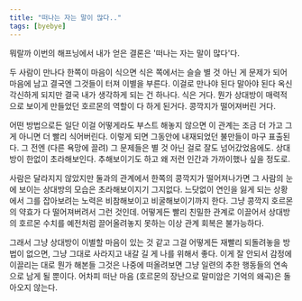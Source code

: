 ```yaml
---
title: "떠나는 자는 말이 많다.."
tags: [byebye]
---
```


뭐랄까 이번의 해프닝에서 내가 얻은 결론은 '떠나는 자는 말이 많다'다.

두 사람이 만나다 한쪽이 마음이 식으면 식은 쪽에서는 슬슬 별 것 아닌 게 문제가 되어 마음에 남고 결국엔 그것들이 터져 이별을 부른다. 이걸로 만나야 된다 말아야 된다 옥신각신하게 되지만 결국 내가 생각하게 되는 건 하나다. 식은 거다. 뭔가 상대방이 매력적으로 보이게 만들었던 호르몬의 역할이 다 하게 된거다. 콩깍지가 떨어져버린 거다.

어떤 방법으로든 일단 이걸 어떻게라도 부스트 해놓지 않으면 이 관계는 조금 더 가고 그게 아니면 더 빨리 식어버린다. 이렇게 되면 그동안에 내재되었던 불만들이 마구 표출된다. 그 전엔 (다른 욕망에 끌려) 그 문제들은 별 것 아닌 걸로 잘도 넘어갔었음에도. 상대방이 한없이 초라해보인다. 추해보이기도 하고 왜 저런 인간과 가까이했나 싶을 정도로.

사람은 달라지지 않았지만 둘과의 관계에서 한쪽의 콩깍지가 떨어져나가면 그 사람의 눈에 보이는 상대방의 모습은 초라해보이지기 그지없다. 느닷없이 연인을 잃게 되는 상황에서 그를 잡아보려는 노력은 비참해보이고 비굴해보이기까지 한다. 그냥 콩깍지 호르몬의 약효가 다 떨어져버려서 그런 것인데. 어떻게든 빨리 친밀한 관계로 이끌어서 상대방의 호르몬 수치를 예전처럼 끌어올려놓지 못하는 이상 관계 회복은 불가능하다.

그래서 그냥 상대방이 이별할 마음이 있는 것 같고 그걸 어떻게든 재빨리 되돌려놓을 방법이 없으면, 그냥 그대로 사라지고 내갈 길 게 나를 위해서 좋다. 이게 잘 안되서 감정에 이끌리는 대로 뭔가 해본들 그것은 나중에 떠올려보면 그냥 일련의 추한 행동들의 연속으로 남게 될 뿐이다. 어차피 떠난 마음 (호르몬의 장난으로 말미암은 기억의 왜곡)은 돌아오지 않는다.